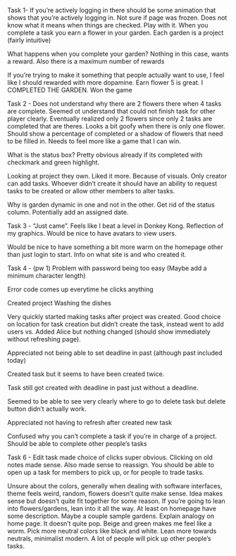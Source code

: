 Task 1- If you’re actively logging in there should be some animation that shows that you’re actively logging in. Not sure if page was frozen.
Does not know what it means when things are checked. Play with it. When you complete a task you earn a flower in your garden. Each garden is a project (fairly intuitive)

What happens when you complete your garden? Nothing in this case, wants a reward. Also there is a maximum number of rewards

If you’re trying to make it something that people actually want to use, I feel like I should rewarded with more dopamine. Earn flower 5 is great. I COMPLETED THE GARDEN. Won the game

Task 2 - Does not understand why there are 2 flowers there when 4 tasks are complete. Seemed ot understand that could not finish task for other player clearly. Eventually realized only 2 flowers since only 2 tasks are completed that are theres. Looks a bit goofy when there is only one flower. Should show a percentage of completed or a shadow of flowers that need to be filled in. Needs to feel more like a game that I can win.

What is the status box? Pretty obvious already if its completed with checkmark and green highlight.

Looking at project they own. Liked it more. Because of visuals. Only creator can add tasks. Whoever didn’t create it should have an ability to request tasks to be created or allow other members to alter tasks.

Why is garden dynamic in one and not in the other. Get rid of the status column. Potentially add an assigned date.

Task 3 - “Just came”. Feels like I beat a level in Donkey Kong. Reflection of my graphics. Would be nice to have avatars to view users.

Would be nice to have something a bit more warm on the homepage other than just login to start. Info on what site is and who created it.

Task 4 - (pw 1)
Problem with password being too easy (Maybe add a minimum character length)

Error code comes up everytime he clicks anything

Created project Washing the dishes

Very quickly started making tasks after project was created. Good choice on location for task creation but didn’t create the task, instead went to add users vs. Added Alice but nothing changed (should show immediately without refreshing page).

Appreciated not being able to set deadline in past (although past included today)

Created task but it seems to have been created twice.

Task still got created with deadline in past just without a deadline.

Seemed to be able to see very clearly where to go to delete task but delete button didn’t actually work.

Appreciated not having to refresh after created new task

Confused why you can’t complete a task if you’re in charge of a project. Should be able to complete other people’s tasks

Task 6 - Edit task made choice of clicks super obvious. Clicking on old notes made sense. Also made sense to reassign. You should be able to open up a task for members to pick up, or for people to trade tasks.

Unsure about the colors, generally when dealing with software interfaces, theme feels weird, random, flowers doesn’t quite make sense. Idea makes sense but doesn’t quite fit together for some reason. If you’re going to lean into flowers/gardens, lean into it all the way. At least on homepage have some description. Maybe a couple sample gardens. Explain analogy on home page. It doesn’t quite pop. Beige and green makes me feel like a worm. Pick more neutral colors like black and white. Lean more towards neutrals, minimalist modern. A lot of people will pick up other people’s tasks.
